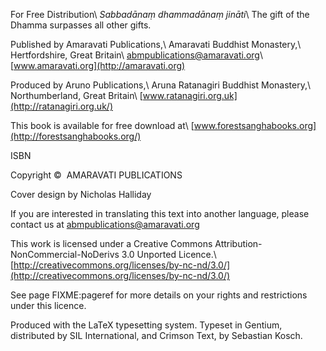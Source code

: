 For Free Distribution\\
*Sabbadānaṃ dhammadānaṃ jināti*\\
The gift of the Dhamma surpasses all other gifts.

Published by Amaravati Publications,\\
Amaravati Buddhist Monastery,\\
Hertfordshire, Great Britain\\
abmpublications@amaravati.org\\
[www.amaravati.org](http://amaravati.org)

Produced by Aruno Publications,\\
Aruna Ratanagiri Buddhist Monastery,\\
Northumberland, Great Britain\\
[www.ratanagiri.org.uk](http://ratanagiri.org.uk/)

This book is available for free download at\\
[www.forestsanghabooks.org](http://forestsanghabooks.org/)

ISBN

Copyright ©  AMARAVATI PUBLICATIONS

Cover design by Nicholas Halliday

If you are interested in translating this text into another language,
please contact us at abmpublications@amaravati.org

This work is licensed under a Creative Commons
Attribution-NonCommercial-NoDerivs 3.0 Unported Licence.\\
[http://creativecommons.org/licenses/by-nc-nd/3.0/](http://creativecommons.org/licenses/by-nc-nd/3.0/)

See page FIXME:pageref for more details on your rights and restrictions
under this licence.

Produced with the LaTeX typesetting system. Typeset in Gentium,
distributed by SIL International, and Crimson Text, by Sebastian Kosch.
